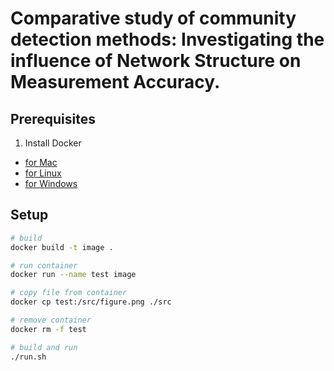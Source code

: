 # Comparative study of community detection methods: Investigating the influence of Network Structure on Measurement Accuracy.

## Prerequisites

1. Install Docker

- [for Mac](https://docs.docker.com/docker-for-mac/install/)
- [for Linux](https://docs.docker.com/install/linux/docker-ce/ubuntu/)
- [for Windows](https://docs.docker.com/docker-for-windows/install/)

## Setup

```sh
# build
docker build -t image .

# run container
docker run --name test image

# copy file from container
docker cp test:/src/figure.png ./src

# remove container
docker rm -f test

# build and run
./run.sh